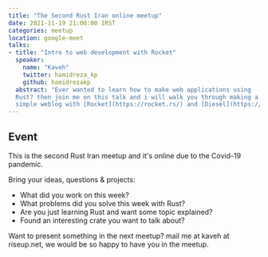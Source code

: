 ```yaml
---
title: "The Second Rust Iran online meetup"
date: 2021-11-19 21:00:00 IRST
categories: meetup 
location: google-meet
talks:
- title: "Intro to web development with Rocket"
  speaker:
    name: "Kaveh"
    twitter: hamidreza_kp
    github: hamidrezakp
  abstract: "Ever wanted to learn how to make web applications using
  Rust? then join me on this talk and i will walk you through making a
  simple weblog with [Rocket](https://rocket.rs/) and [Diesel](https://diesel.rs/)."
---
```


<!--
## Recording
You can watch recording on [Youtube](https://youtu.be/A2vPzWnC0Nc) or
[Aparat](https://aparat.com/v/QcOFD)
-->

## Event

This is the second Rust Iran meetup and it's online due to the Covid-19
pandemic.

Bring your ideas, questions & projects:
- What did you work on this week?
- What problems did you solve this week with Rust?
- Are you just learning Rust and want some topic explained?
- Found an interesting crate you want to talk about?

Want to present something in the next meetup? mail me at kaveh at
riseup.net, we would be so happy to have you in the meetup.


